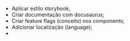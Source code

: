 - Aplicar estilo storybook;
- Criar documentação com docusaurus;
- Criar feature flags (conceito) nos components;
- Adicionar localização (language);
- 
